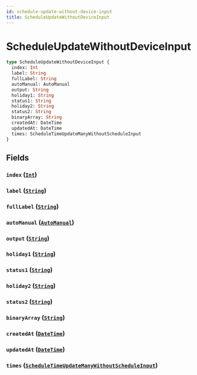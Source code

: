 ```yaml
---
id: schedule-update-without-device-input
title: ScheduleUpdateWithoutDeviceInput
---
```


 # ScheduleUpdateWithoutDeviceInput





```graphql
type ScheduleUpdateWithoutDeviceInput {
  index: Int
  label: String
  fullLabel: String
  autoManual: AutoManual
  output: String
  holiday1: String
  status1: String
  holiday2: String
  status2: String
  binaryArray: String
  createdAt: DateTime
  updatedAt: DateTime
  times: ScheduleTimeUpdateManyWithoutScheduleInput
}
```


## Fields

### `index` ([`Int`](/scalars/int))




### `label` ([`String`](/scalars/string))




### `fullLabel` ([`String`](/scalars/string))




### `autoManual` ([`AutoManual`](/enums/auto-manual))




### `output` ([`String`](/scalars/string))




### `holiday1` ([`String`](/scalars/string))




### `status1` ([`String`](/scalars/string))




### `holiday2` ([`String`](/scalars/string))




### `status2` ([`String`](/scalars/string))




### `binaryArray` ([`String`](/scalars/string))




### `createdAt` ([`DateTime`](/scalars/date-time))




### `updatedAt` ([`DateTime`](/scalars/date-time))




### `times` ([`ScheduleTimeUpdateManyWithoutScheduleInput`](/inputs/schedule-time-update-many-without-schedule-input))






